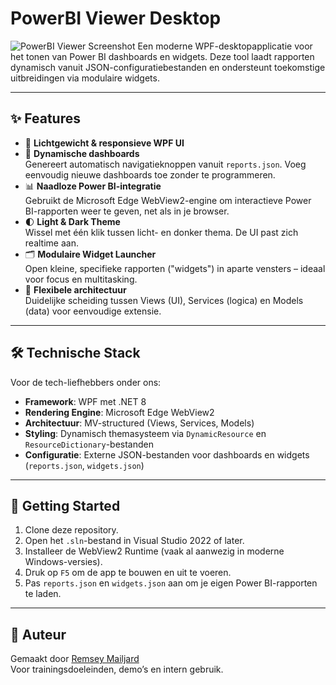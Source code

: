 # PowerBI Viewer Desktop
![PowerBI Viewer Screenshot](Assets/screenshot.png)
Een moderne WPF-desktopapplicatie voor het tonen van Power BI dashboards en widgets. Deze tool laadt rapporten dynamisch vanuit JSON-configuratiebestanden en ondersteunt toekomstige uitbreidingen via modulaire widgets.

---

## ✨ Features

- 🚀 **Lichtgewicht & responsieve WPF UI**
- 🧩 **Dynamische dashboards**  
  Genereert automatisch navigatieknoppen vanuit `reports.json`. Voeg eenvoudig nieuwe dashboards toe zonder te programmeren.
- 📊 **Naadloze Power BI-integratie**  
  Gebruikt de Microsoft Edge WebView2-engine om interactieve Power BI-rapporten weer te geven, net als in je browser.
- 🌓 **Light & Dark Theme**  
  Wissel met één klik tussen licht- en donker thema. De UI past zich realtime aan.
- 🗂️ **Modulaire Widget Launcher**  
  Open kleine, specifieke rapporten ("widgets") in aparte vensters – ideaal voor focus en multitasking.
- 📁 **Flexibele architectuur**  
  Duidelijke scheiding tussen Views (UI), Services (logica) en Models (data) voor eenvoudige extensie.

---

## 🛠️ Technische Stack

Voor de tech-liefhebbers onder ons:

- **Framework**: WPF met .NET 8  
- **Rendering Engine**: Microsoft Edge WebView2  
- **Architectuur**: MV-structured (Views, Services, Models)  
- **Styling**: Dynamisch themasysteem via `DynamicResource` en `ResourceDictionary`-bestanden  
- **Configuratie**: Externe JSON-bestanden voor dashboards en widgets (`reports.json`, `widgets.json`)

---

## 🏁 Getting Started

1. Clone deze repository.
2. Open het `.sln`-bestand in Visual Studio 2022 of later.
3. Installeer de WebView2 Runtime (vaak al aanwezig in moderne Windows-versies).
4. Druk op `F5` om de app te bouwen en uit te voeren.
5. Pas `reports.json` en `widgets.json` aan om je eigen Power BI-rapporten te laden.

---

## 👤 Auteur

Gemaakt door [Remsey Mailjard](https://www.remsey.nl)  
Voor trainingsdoeleinden, demo’s en intern gebruik.

